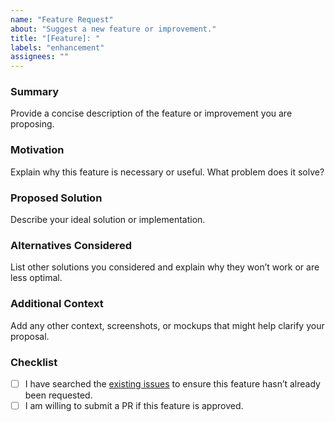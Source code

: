```yaml
---
name: "Feature Request"
about: "Suggest a new feature or improvement."
title: "[Feature]: "
labels: "enhancement"
assignees: ""
---
```


### Summary

Provide a concise description of the feature or improvement you are proposing.

### Motivation

Explain why this feature is necessary or useful. What problem does it solve?

### Proposed Solution

Describe your ideal solution or implementation.

### Alternatives Considered

List other solutions you considered and explain why they won’t work or are less optimal.

### Additional Context

Add any other context, screenshots, or mockups that might help clarify your proposal.

### Checklist

- [ ] I have searched the [existing issues](https://github.com/lcpichette/healthcare-memorial/issues) to ensure this feature hasn’t already been requested.
- [ ] I am willing to submit a PR if this feature is approved.
